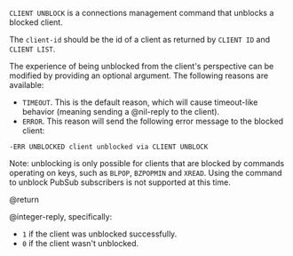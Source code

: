 `CLIENT UNBLOCK` is a connections management command that unblocks a blocked
client.

The `client-id` should be the id of a client as returned by `CLIENT ID` and
`CLIENT LIST`.

The experience of being unblocked from the client's perspective can be modified
by providing an optional argument. The following reasons are available:

* `TIMEOUT`.
  This is the default reason, which will cause timeout-like behavior (meaning
  sending a @nil-reply to the client).
* `ERROR`.
  This reason will send the following error message to the blocked client:

```
-ERR UNBLOCKED client unblocked via CLIENT UNBLOCK
```

Note: unblocking is only possible for clients that are blocked by commands
operating on keys, such as `BLPOP`, `BZPOPMIN` and `XREAD`.
Using the command to unblock PubSub subscribers is not supported at this time.

@return

@integer-reply, specifically:

* `1` if the client was unblocked successfully.
* `0` if the client wasn't unblocked.
